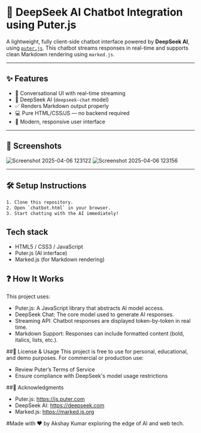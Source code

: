 # 🤖 DeepSeek AI Chatbot Integration using Puter.js

A lightweight, fully client-side chatbot interface powered by **DeepSeek AI**, using [`puter.js`](https://js.puter.com). This chatbot streams responses in real-time and supports clean Markdown rendering using `marked.js`.

---

## ✨ Features

- 💬 Conversational UI with real-time streaming
- 🧠 DeepSeek AI (`deepseek-chat` model)
- ✅ Renders Markdown output properly
- 💻 Pure HTML/CSS/JS — no backend required
- 🎨 Modern, responsive user interface

---

## 📸 Screenshots

![Screenshot 2025-04-06 123122](https://github.com/user-attachments/assets/cc5bc529-e55e-4dc9-8ecf-98130ac15332)
![Screenshot 2025-04-06 123156](https://github.com/user-attachments/assets/46738eaf-949d-4261-be07-3ae10a3c99e7)



---


## 🛠️ Setup Instructions

```bash
1. Clone this repository.
2. Open `chatbot.html` in your browser.
3. Start chatting with the AI immediately!
```

## Tech stack
- HTML5 / CSS3 / JavaScript
- Puter.js (AI interface)
- Marked.js (for Markdown rendering)

 ## ❓ How It Works
This project uses:

- Puter.js: A JavaScript library that abstracts AI model access.
- DeepSeek Chat: The core model used to generate AI responses.
- Streaming API: Chatbot responses are displayed token-by-token in real time.
- Markdown Support: Responses can include formatted content (bold, italics, lists, etc.).

##📜 License & Usage
This project is free to use for personal, educational, and demo purposes. For commercial or production use:

- Review Puter’s Terms of Service
- Ensure compliance with DeepSeek's model usage restrictions

##🙌 Acknowledgments
- Puter.js: https://js.puter.com
- DeepSeek AI: https://deepseek.com
- Marked.js: https://marked.js.org

#Made with ❤️ by Akshay Kumar exploring the edge of AI and web tech.
